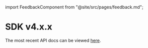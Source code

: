 import FeedbackComponent from "@site/src/pages/feedback.md";

# SDK v4.x.x

The most recent API docs can be viewed [here](https://lit-js-sdk-v3-api-docs.vercel.app/).

<FeedbackComponent/>
